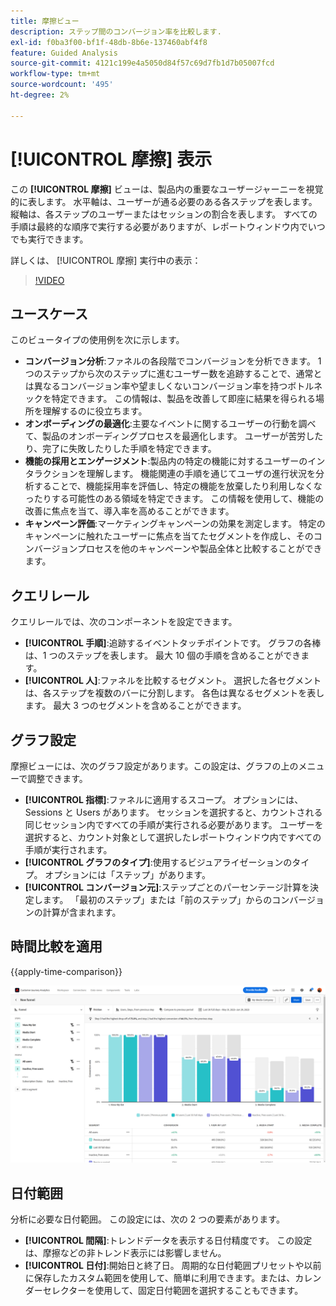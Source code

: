 ```yaml
---
title: 摩擦ビュー
description: ステップ間のコンバージョン率を比較します.
exl-id: f0ba3f00-bf1f-48db-8b6e-137460abf4f8
feature: Guided Analysis
source-git-commit: 4121c199e4a5050d84f57c69d7fb1d7b05007fcd
workflow-type: tm+mt
source-wordcount: '495'
ht-degree: 2%

---
```


# [!UICONTROL 摩擦] 表示

この **[!UICONTROL 摩擦]** ビューは、製品内の重要なユーザージャーニーを視覚的に表します。 水平軸は、ユーザーが通る必要のある各ステップを表します。 縦軸は、各ステップのユーザーまたはセッションの割合を表します。 すべての手順は最終的な順序で実行する必要がありますが、レポートウィンドウ内でいつでも実行できます。

詳しくは、 [!UICONTROL 摩擦] 実行中の表示：

>[!VIDEO](https://video.tv.adobe.com/v/3421663/?learn=on)

## ユースケース

このビュータイプの使用例を次に示します。

* **コンバージョン分析**:ファネルの各段階でコンバージョンを分析できます。 1 つのステップから次のステップに進むユーザー数を追跡することで、通常とは異なるコンバージョン率や望ましくないコンバージョン率を持つボトルネックを特定できます。 この情報は、製品を改善して即座に結果を得られる場所を理解するのに役立ちます。
* **オンボーディングの最適化**:主要なイベントに関するユーザーの行動を調べて、製品のオンボーディングプロセスを最適化します。 ユーザーが苦労したり、完了に失敗したりした手順を特定できます。
* **機能の採用とエンゲージメント**:製品内の特定の機能に対するユーザーのインタラクションを理解します。 機能関連の手順を通じてユーザの進行状況を分析することで、機能採用率を評価し、特定の機能を放棄したり利用しなくなったりする可能性のある領域を特定できます。 この情報を使用して、機能の改善に焦点を当て、導入率を高めることができます。
* **キャンペーン評価**:マーケティングキャンペーンの効果を測定します。 特定のキャンペーンに触れたユーザーに焦点を当てたセグメントを作成し、そのコンバージョンプロセスを他のキャンペーンや製品全体と比較することができます。

## クエリレール

クエリレールでは、次のコンポーネントを設定できます。

* **[!UICONTROL 手順]**:追跡するイベントタッチポイントです。 グラフの各棒は、1 つのステップを表します。 最大 10 個の手順を含めることができます。
* **[!UICONTROL 人]**:ファネルを比較するセグメント。 選択した各セグメントは、各ステップを複数のバーに分割します。 各色は異なるセグメントを表します。 最大 3 つのセグメントを含めることができます。

## グラフ設定

摩擦ビューには、次のグラフ設定があります。この設定は、グラフの上のメニューで調整できます。

* **[!UICONTROL 指標]**:ファネルに適用するスコープ。 オプションには、 Sessions と Users があります。 セッションを選択すると、カウントされる同じセッション内ですべての手順が実行される必要があります。 ユーザーを選択すると、カウント対象として選択したレポートウィンドウ内ですべての手順が実行されます。
* **[!UICONTROL グラフのタイプ]**:使用するビジュアライゼーションのタイプ。 オプションには「ステップ」があります。
* **[!UICONTROL コンバージョン元]**:ステップごとのパーセンテージ計算を決定します。 「最初のステップ」または「前のステップ」からのコンバージョンの計算が含まれます。

## 時間比較を適用

{{apply-time-comparison}}

![摩擦時間の比較](../assets/friction-compare.png)

## 日付範囲

分析に必要な日付範囲。 この設定には、次の 2 つの要素があります。

* **[!UICONTROL 間隔]**:トレンドデータを表示する日付精度です。 この設定は、摩擦などの非トレンド表示には影響しません。
* **[!UICONTROL 日付]**:開始日と終了日。 周期的な日付範囲プリセットや以前に保存したカスタム範囲を使用して、簡単に利用できます。または、カレンダーセレクターを使用して、固定日付範囲を選択することもできます。
